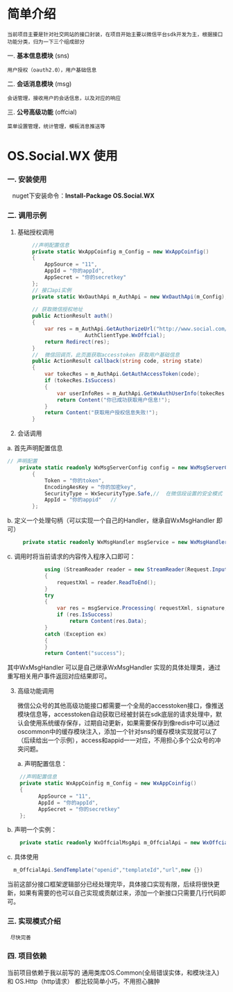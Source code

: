 # 简单介绍
    当前项目主要是针对社交网站的接口封装，在项目开始主要以微信平台sdk开发为主，根据接口功能分类，归为一下三个组成部分
	
   一. **基本信息模块**  (sns)
   
   	用户授权（oauth2.0），用户基础信息
    
   二. **会话消息模块**   (msg)

	会话管理，接收用户的会话信息，以及对应的响应

   三. **公号高级功能**  (offcial)

	菜单设置管理，统计管理，模板消息推送等
	
# OS.Social.WX 使用
### 一. 安装使用
   &nbsp;&nbsp;&nbsp;nuget下安装命令：**Install-Package OS.Social.WX**	
### 二. 调用示例

1. 基础授权调用

``` cs
	    //声明配置信息
	    private static WxAppCoinfig m_Config = new WxAppCoinfig()
        {
            AppSource = "11",
            AppId = "你的appId",
            AppSecret = "你的secretkey"
        };
        // 接口api实例
        private static WxOauthApi m_AuthApi = new WxOauthApi(m_Config);
        
        // 获取微信授权地址
        public ActionResult auth()
        {
            var res = m_AuthApi.GetAuthorizeUrl("http://www.social.com/wxoauth/callback",
						 AuthClientType.WxOffcial);
            return Redirect(res);
        }
        //  微信回调页，此页面获取accesstoken 获取用户基础信息
        public ActionResult callback(string code, string state)
        {
            var tokecRes = m_AuthApi.GetAuthAccessToken(code);
            if (tokecRes.IsSuccess)
            {
                var userInfoRes = m_AuthApi.GetWxAuthUserInfo(tokecRes.AccessToken, tokecRes.OpenId);
                return Content("你已成功获取用户信息!");
            }
            return Content("获取用户授权信息失败!");
        }
```

2. 会话调用

a.  首先声明配置信息
``` cs
// 声明配置
	private static readonly WxMsgServerConfig config = new WxMsgServerConfig()
        {
            Token = "你的token",
            EncodingAesKey = "你的加密key",
            SecurityType = WxSecurityType.Safe,//  在微信段设置的安全模式
            AppId = "你的appid"   //  
        };
```
b. 定义一个处理句柄（可以实现一个自己的Handler，继承自WxMsgHandler 即可）
``` cs
     private static readonly WxMsgHandler msgService = new WxMsgHandler(config);
```

c. 调用时将当前请求的内容传入程序入口即可：  
``` cs
            using (StreamReader reader = new StreamReader(Request.InputStream))
            {
                requestXml = reader.ReadToEnd();
            }
            try
            {
                var res = msgService.Processing( requestXml, signature, timestamp, nonce,echostr);
                if (res.IsSuccess)        
                    return Content(res.Data);
            }
            catch (Exception ex)
            {
            }            
            return Content("success");
```
其中WxMsgHandler 可以是自己继承WxMsgHandler 实现的具体处理类，通过重写相关用户事件返回对应结果即可。


3. 高级功能调用
     
     微信公众号的其他高级功能接口都需要一个全局的accesstoken接口，像推送模块信息等，accesstoken自动获取已经被封装在sdk底层的请求处理中，默认会使用系统缓存保存，过期自动更新，如果需要保存到像redis中可以通过oscommon中的缓存模块注入，添加一个针对sns的缓存模块实现就可以了（后续给出一个示例），access和appid一一对应，不用担心多个公众号的冲突问题。
     
     a.  声明配置信息：

``` cs
	//声明配置信息
	private static WxAppCoinfig m_Config = new WxAppCoinfig()
    {
          AppSource = "11",
          AppId = "你的appId",
          AppSecret = "你的secretkey"
    };
```
   
b. 声明一个实例：
``` cs
    private static readonly WxOffcialMsgApi m_OffcialApi = new WxOffcialMsgApi(m_Config);
```

c.  具体使用
``` cs
  m_OffcialApi.SendTemplate("openid","templateId","url",new {})
```


当前这部分接口框架逻辑部分已经处理完毕，具体接口实现有限，后续将很快更新，如果有需要的也可以自己实现或贡献过来，添加一个新接口只需要几行代码即可。

### 三. 实现模式介绍
     尽快完善
     
### 四. 项目依赖
当前项目依赖于我以前写的  通用类库OS.Common(全局错误实体，和模块注入)  和  OS.Http（http请求）   都比较简单小巧，不用担心臃肿
